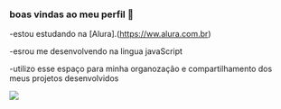 ### boas vindas ao meu perfil 💙

-estou estudando na [Alura].(https://ww.alura.com.br)

-esrou me desenvolvendo na lingua javaScript

-utilizo esse espaço para minha organozação
 e compartilhamento dos meus projetos desenvolvidos

![](https://media1.tenor.com/m/DcVyAybHshEAAAAC/%D0%BF%D0%BE%D0%BB%D0%B5.gif)

